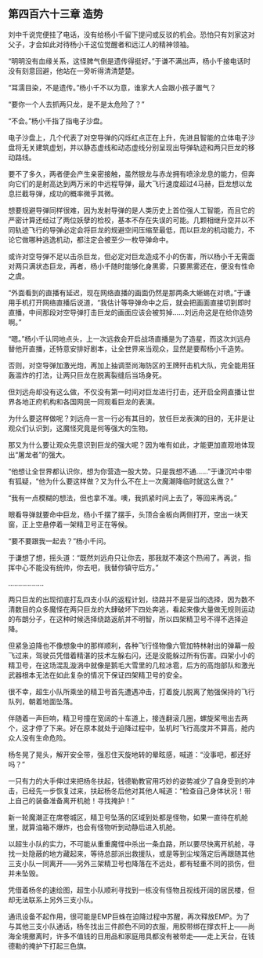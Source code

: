 ## 第四百六十三章 造势
刘中千说完便挂了电话，没有给杨小千留下提问或反驳的机会。恐怕只有刘家这对父子，才会如此对待杨小千这位觉醒者和远江人的精神领袖。

“明明没有血缘关系，这怪脾气倒是遗传得挺好。”于谦不满出声，杨小千接电话时没有刻意回避，他站在一旁听得清清楚楚。

“耳濡目染，不是遗传。”杨小千不以为意，谁家大人会跟小孩子置气？

“要你一个人去抓两只龙，是不是太危险了？”

“不会。”杨小千指了指电子沙盘。

电子沙盘上，几个代表了对空导弹的闪烁红点正在上升，先进且智能的立体电子沙盘将无关建筑虚划，并以静态虚线和动态虚线分别呈现出导弹轨迹和两只巨龙的移动路线。

要不了多久，两者便会产生亲密接触，虽然银龙与赤龙拥有喷涂龙息的能力，但奔向它们的是射高达到两万米的中远程导弹，最大飞行速度超过4马赫，巨龙想以龙息拦截导弹，成功的概率微乎其微。

想要规避导弹同样很难，因为发射导弹的是人类历史上首位强人工智能，而且它的严密计算还经过了两位妖孽的检校，基本不存在失误的可能。几颗相继升空并以不同轨迹飞行的导弹必定会将巨龙的规避空间压缩至最低，而以巨龙的机动能力，不论它做哪种逃逸机动，都注定会被至少一枚导弹命中。

或许对空导弹不足以击杀巨龙，但必定对巨龙造成不小的伤害，所以杨小千无需面对两只满状态巨龙，再者，杨小千随时能够化身黑雾，只要黑雾还在，便没有性命之虞。

“外面看到的直播有延迟，现在网络直播的画面仍然是那两条大蜥蜴在对喷。”于谦用手机打开网络直播后说道，“我估计等导弹命中之后，就会把画面直接切到即时直播，中间那段对空导弹打击巨龙的画面应该会被剪掉……刘远舟这是在给你造势啊。”

“嗯。”杨小千认同地点头，上一次远救会开启战场直播是为了造星，而这次刘远舟替他开直播，还特意安排好剧本，让全世界来当观众，显然是要帮杨小千造势。

否则，对空导弹加激光炮，再加上抽调至尚海防区的王牌歼击机大队，完全能用狂轰滥炸的打法，让两只巨龙在脱离裂缝后当场身死。

但刘远舟却没有这么做，不仅没有第一时间对巨龙进行打击，还开启全网直播让世界各地正府机构和各国网民一同观看巨龙的表演。

为什么要这样做呢？刘远舟一言一行必有其目的，放任巨龙表演的目的，无非是让观众们认识到，这魔怪究竟是何等强大的生物。

那又为什么要让观众先意识到巨龙的强大呢？因为唯有如此，才能更加直观地体现出“屠龙者”的强大。

“他想让全世界都认识你，想为你营造一股大势。只是我想不通……”于谦沉吟中带有狐疑，“他为什么要这样做？又为什么不在上一次魔潮降临时就这么做？”

“我有一点模糊的想法，但也拿不准。噢，我抓紧时间上去了，等回来再说。”

眼看导弹就要命中巨龙，杨小千摆了摆手，头顶合金板向两侧打开，空出一块天窗，正上空悬停着一架精卫号正在等候。

“要不要跟我一起去？”杨小千问。

于谦想了想，摇头道：“既然刘远舟只让你去，那我就不凑这个热闹了。再说，指挥中心不能没有统帅，你去吧，我替你镇守后方。”

………………

两只巨龙的出现彻底打乱四支小队的返程计划，绕路并不是妥当的选择，因为数不清数目的众多魔怪在两只巨龙的大肆破坏下四处奔逃，看起来像大量做无规则运动的布朗分子，在这种时候选择绕路返航并不明智，所以四架精卫号不得不选择迫降。

但紧急迫降也不像想象中的那样顺利，各种飞行怪物像六管加特林射出的弹幕一般飞过来，驾驶员凭借着精湛的技术左躲右闪，还是没能躲过所有伤害。四架小小的精卫号，在这场混乱漩涡中就像是鹅毛大雪里的几粒冰雹，后方的高炮部队和激光武器根本无法在如此复杂的情况下保证四架精卫号的安全。

很不幸，超生小队所乘坐的精卫号首先遭遇冲击，打着旋儿脱离了勉强保持的飞行队列，朝着地面坠落。

伴随着一声巨响，精卫号撞在宽阔的十车道上，接连翻滚几圈，螺旋桨甩出去两个，这才停了下来。好在原本就处于迫降过程中，坠机时飞行高度并不算高，舱内众人没有生命危险。

杨冬晃了晃头，解开安全带，强忍住天旋地转的晕眩感，喊道：“没事吧，都还好吗？”

一只有力的大手伸过来把杨冬扶起，钱德勒教官用巧妙的姿势减少了自身受到的冲击，已经先一步恢复过来，扶起杨冬后他对其他人喊道：“检查自己身体状况！带上自己的装备准备离开机舱！寻找掩护！”

新一轮魔潮正在席卷城区，精卫号坠落的区域到处都是怪物，如果一直待在机舱里，就算油箱不爆炸，也会有怪物听到动静后进入机舱。

以超生小队的实力，不可能从重重魔怪中杀出一条血路，所以要尽快离开机舱，寻找一处隐蔽的地方藏起来，等待总部派出救援队，或是等到尘埃落定后再跟随其他三支小队一同离开——另外三架精卫号也降落在不远处，都有轻重不同的损伤，但并未坠毁。

凭借着杨冬的速绘图，超生小队顺利寻找到一栋没有怪物且视线开阔的居民楼，但却无法联系上另外三支小队。

通讯设备不起作用，很可能是EMP巨蛛在迫降过程中苏醒，再次释放EMP。为了与其他三支小队通话，杨冬找出三件颜色不同的衣服，用胶带绑在撑衣杆上——尚海全境撤离时，许多不值钱的日用品和家庭用具都没有被带走——走上天台，在钱德勒的掩护下打起三色旗。

